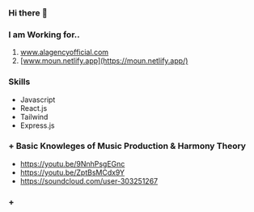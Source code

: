 ### Hi there 👋

<!--
**JinhyukKo/JinhyukKo** is a ✨ _special_ ✨ repository because its `README.md` (this file) appears on your GitHub profile.

Here are some ideas to get you started:

- 🔭 I’m currently working on ...
- 🌱 I’m currently learning ...
- 👯 I’m looking to collaborate on ...
- 🤔 I’m looking for help with ...
- 💬 Ask me about ...
- 📫 How to reach me: ...
- 😄 Pronouns: ...
- ⚡ Fun fact: ...
-->

### I am Working for.. 
 1. www.alagencyofficial.com
 2. [www.moun.netlify.app](https://moun.netlify.app/)


### Skills
- Javascript
- React.js
- Tailwind
- Express.js

### + Basic Knowleges of Music Production & Harmony Theory
- https://youtu.be/9NnhPsgEGnc
- https://youtu.be/ZptBsMCdx9Y
- https://soundcloud.com/user-303251267
### + 
